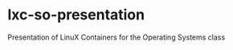 lxc-so-presentation
===================

Presentation of LinuX Containers for the Operating Systems class